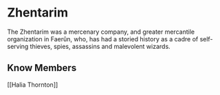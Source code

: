 # Zhentarim
The Zhentarim was a mercenary company, and greater mercantile organization in Faerûn, who, has had a storied history as a cadre of self-serving thieves, spies, assassins and malevolent wizards.

## Know Members
[[Halia Thornton]]